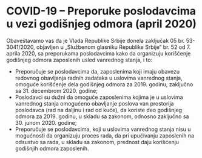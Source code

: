 # COVID-19 – Preporuke poslodavcima u vezi godišnjeg odmora (april 2020)

Obaveštavamo vas da je Vlada Republike Srbije donela zaključak 05 br. 53-3041/2020, objavljen u „Službenom glasniku Republike Srbije“ br. 52 od 7. aprila 2020, sa preporukama poslodavcima kako da organizuju korišćenje godišnjeg odmora zaposlenih usled vanrednog stanja, i to:

- Preporučuje se poslodavcima da, zaposlenima koji imaju obavezu redovnog obavljanja radnih zadataka u uslovima vanrednog stanja, omoguće korišćenje dela godišnjeg odmora za 2019. godinu, zaključno sa 31. decembrom 2020. godine;
- Poslodavci su dužni da omoguće zaposlenima kojima je u uslovima vanrednog stanja omogućeno obavljanje poslova van prostorija poslodavca (rad na daljinu i rad od kuće), da koriste deo godišnjeg odmora za 2019. godinu, u skladu sa zakonom, odnosno zaključno sa 30. junom 2020. godine;
- Preporučuje se poslodavcima, koji u uslovima vanrednog stanja nisu u mogućnosti da organizuju proces rada, da pri upućivanju zaposlenih na odsustvo sa rada, u skladu sa zakonom, prednost daju korišćenju godišnjih odmora zaposlenih.
